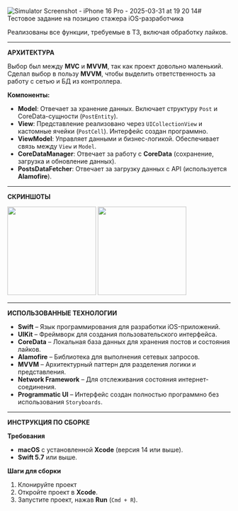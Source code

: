 ![Simulator Screenshot - iPhone 16 Pro - 2025-03-31 at 19 20 14](https://github.com/user-attachments/assets/21b1ef85-6233-44fb-bb1b-3a56883119a4)# Тестовое задание на позицию стажера iOS-разработчика

Реализованы все функции, требуемые в ТЗ, включая обработку лайков.

---

**АРХИТЕКТУРА**

Выбор был между **MVC** и **MVVM**, так как проект довольно маленький.
Сделал выбор в пользу **MVVM**, чтобы выделить ответственность за работу с сетью и БД из контроллера.

**Компоненты:**
- **Model**: Отвечает за хранение данных. Включает структуру `Post` и CoreData-сущности (`PostEntity`).
- **View**: Представление реализовано через `UICollectionView` и кастомные ячейки (`PostCell`). Интерфейс создан программно.
- **ViewModel**: Управляет данными и бизнес-логикой. Обеспечивает связь между `View` и `Model`.
- **CoreDataManager**: Отвечает за работу с **CoreData** (сохранение, загрузка и обновление данных).
- **PostsDataFetcher**: Отвечает за загрузку данных с API (используется **Alamofire**).

---

**СКРИНШОТЫ**

<img src="https://github.com/user-attachments/assets/76dfc42d-f16b-4ef7-9798-70968b95577a" width="200" />

<img src="https://github.com/user-attachments/assets/9662b35e-fa47-478f-a5f8-895ba2e98d80" width="200" />


---

**ИСПОЛЬЗОВАННЫЕ ТЕХНОЛОГИИ**

- **Swift** – Язык программирования для разработки iOS-приложений.
- **UIKit** – Фреймворк для создания пользовательского интерфейса.
- **CoreData** – Локальная база данных для хранения постов и состояния лайков.
- **Alamofire** – Библиотека для выполнения сетевых запросов.
- **MVVM** – Архитектурный паттерн для разделения логики и представления.
- **Network Framework** – Для отслеживания состояния интернет-соединения.
- **Programmatic UI** – Интерфейс создан полностью программно без использования `Storyboards`.

---

**ИНСТРУКЦИЯ ПО СБОРКЕ**

**Требования**
- **macOS** с установленной **Xcode** (версия 14 или выше).
- **Swift 5.7** или выше.

**Шаги для сборки**
1. Клонируйте проект
2. Откройте проект в **Xcode**.
3. Запустите проект, нажав **Run** (`Cmd + R`).
